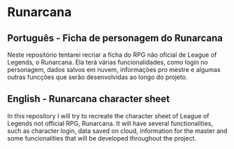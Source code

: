 # Runarcana

## Português - Ficha de personagem do Runarcana

Neste repositório tentarei recriar a ficha do RPG não oficial de League of Legends, o Runarcana. Ela terá várias funcionalidades, como login no personagem, dados salvos em nuvem, informações pro mestre e algumas outras funcções que serão desenvolvidas ao longo do projeto.


## English - Runarcana character sheet

In this repository I will try to recreate the character sheet of League of Legends not official RPG, Runarcana. It will have several functionalities, such as character login, data saved on cloud, information for the master and some funcionalities that will be developed throughout the project.
